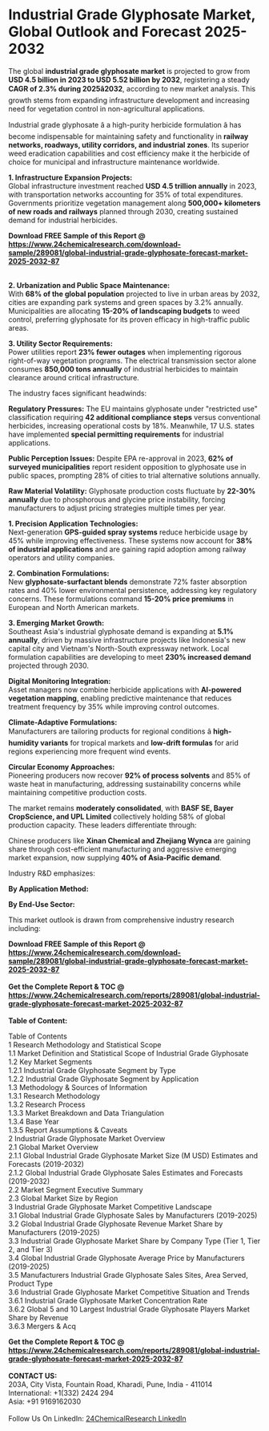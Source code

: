 <h1>Industrial Grade Glyphosate Market, Global Outlook and Forecast 2025-2032</h1><p>The global <strong>industrial grade glyphosate market</strong> is projected to grow from <strong>USD 4.5 billion in 2023 to USD 5.52 billion by 2032</strong>, registering a steady <strong>CAGR of 2.3% during 2025â2032</strong>, according to new market analysis. This growth stems from expanding infrastructure development and increasing need for vegetation control in non-agricultural applications.</p><p>Industrial grade glyphosate â a high-purity herbicide formulation â has become indispensable for maintaining safety and functionality in <strong>railway networks, roadways, utility corridors, and industrial zones</strong>. Its superior weed eradication capabilities and cost efficiency make it the herbicide of choice for municipal and infrastructure maintenance worldwide.</p><p><strong>1. Infrastructure Expansion Projects:</strong><br>
Global infrastructure investment reached <strong>USD 4.5 trillion annually</strong> in 2023, with transportation networks accounting for 35% of total expenditures. Governments prioritize vegetation management along <strong>500,000+ kilometers of new roads and railways</strong> planned through 2030, creating sustained demand for industrial herbicides.</p><div><b>Download FREE Sample of this Report @ 
            <a href="https://www.24chemicalresearch.com/download-sample/289081/global-industrial-grade-glyphosate-forecast-market-2025-2032-87">
            https://www.24chemicalresearch.com/download-sample/289081/global-industrial-grade-glyphosate-forecast-market-2025-2032-87</a></b></div><br><p><strong>2. Urbanization and Public Space Maintenance:</strong><br>
With <strong>68% of the global population</strong> projected to live in urban areas by 2032, cities are expanding park systems and green spaces by 3.2% annually. Municipalities are allocating <strong>15-20% of landscaping budgets</strong> to weed control, preferring glyphosate for its proven efficacy in high-traffic public areas.</p><p><strong>3. Utility Sector Requirements:</strong><br>
Power utilities report <strong>23% fewer outages</strong> when implementing rigorous right-of-way vegetation programs. The electrical transmission sector alone consumes <strong>850,000 tons annually</strong> of industrial herbicides to maintain clearance around critical infrastructure.</p><p>The industry faces significant headwinds:</p><p><strong>Regulatory Pressures:</strong> The EU maintains glyphosate under "restricted use" classification requiring <strong>42 additional compliance steps</strong> versus conventional herbicides, increasing operational costs by 18%. Meanwhile, 17 U.S. states have implemented <strong>special permitting requirements</strong> for industrial applications.</p><p><strong>Public Perception Issues:</strong> Despite EPA re-approval in 2023, <strong>62% of surveyed municipalities</strong> report resident opposition to glyphosate use in public spaces, prompting 28% of cities to trial alternative solutions annually.</p><p><strong>Raw Material Volatility:</strong> Glyphosate production costs fluctuate by <strong>22-30% annually</strong> due to phosphorous and glycine price instability, forcing manufacturers to adjust pricing strategies multiple times per year.</p><p><strong>1. Precision Application Technologies:</strong><br>
Next-generation <strong>GPS-guided spray systems</strong> reduce herbicide usage by 45% while improving effectiveness. These systems now account for <strong>38% of industrial applications</strong> and are gaining rapid adoption among railway operators and utility companies.</p><p><strong>2. Combination Formulations:</strong><br>
New <strong>glyphosate-surfactant blends</strong> demonstrate 72% faster absorption rates and 40% lower environmental persistence, addressing key regulatory concerns. These formulations command <strong>15-20% price premiums</strong> in European and North American markets.</p><p><strong>3. Emerging Market Growth:</strong><br>
Southeast Asia's industrial glyphosate demand is expanding at <strong>5.1% annually</strong>, driven by massive infrastructure projects like Indonesia's new capital city and Vietnam's North-South expressway network. Local formulation capabilities are developing to meet <strong>230% increased demand</strong> projected through 2030.</p><p><strong>Digital Monitoring Integration:</strong><br>
	Asset managers now combine herbicide applications with <strong>AI-powered vegetation mapping</strong>, enabling predictive maintenance that reduces treatment frequency by 35% while improving control outcomes.</p><p><strong>Climate-Adaptive Formulations:</strong><br>
	Manufacturers are tailoring products for regional conditions â <strong>high-humidity variants</strong> for tropical markets and <strong>low-drift formulas</strong> for arid regions experiencing more frequent wind events.</p><p><strong>Circular Economy Approaches:</strong><br>
	Pioneering producers now recover <strong>92% of process solvents</strong> and 85% of waste heat in manufacturing, addressing sustainability concerns while maintaining competitive production costs.</p><p>The market remains <strong>moderately consolidated</strong>, with <strong>BASF SE, Bayer CropScience, and UPL Limited</strong> collectively holding 58% of global production capacity. These leaders differentiate through:</p><p>Chinese producers like <strong>Xinan Chemical and Zhejiang Wynca</strong> are gaining share through cost-efficient manufacturing and aggressive emerging market expansion, now supplying <strong>40% of Asia-Pacific demand</strong>.</p><p>Industry R&amp;D emphasizes:</p><p><strong>By Application Method:</strong></p><p><strong>By End-Use Sector:</strong></p><p>This market outlook is drawn from comprehensive industry research including:</p><div><b>Download FREE Sample of this Report @ 
            <a href="https://www.24chemicalresearch.com/download-sample/289081/global-industrial-grade-glyphosate-forecast-market-2025-2032-87">
            https://www.24chemicalresearch.com/download-sample/289081/global-industrial-grade-glyphosate-forecast-market-2025-2032-87</a></b></div><br><div><b>Get the Complete Report & TOC @ 
            <a href="https://www.24chemicalresearch.com/reports/289081/global-industrial-grade-glyphosate-forecast-market-2025-2032-87">
            https://www.24chemicalresearch.com/reports/289081/global-industrial-grade-glyphosate-forecast-market-2025-2032-87</a></b></div><br>
            <b>Table of Content:</b><p>Table of Contents<br />
1 Research Methodology and Statistical Scope<br />
1.1 Market Definition and Statistical Scope of Industrial Grade Glyphosate<br />
1.2 Key Market Segments<br />
1.2.1 Industrial Grade Glyphosate Segment by Type<br />
1.2.2 Industrial Grade Glyphosate Segment by Application<br />
1.3 Methodology & Sources of Information<br />
1.3.1 Research Methodology<br />
1.3.2 Research Process<br />
1.3.3 Market Breakdown and Data Triangulation<br />
1.3.4 Base Year<br />
1.3.5 Report Assumptions & Caveats<br />
2 Industrial Grade Glyphosate Market Overview<br />
2.1 Global Market Overview<br />
2.1.1 Global Industrial Grade Glyphosate Market Size (M USD) Estimates and Forecasts (2019-2032)<br />
2.1.2 Global Industrial Grade Glyphosate Sales Estimates and Forecasts (2019-2032)<br />
2.2 Market Segment Executive Summary<br />
2.3 Global Market Size by Region<br />
3 Industrial Grade Glyphosate Market Competitive Landscape<br />
3.1 Global Industrial Grade Glyphosate Sales by Manufacturers (2019-2025)<br />
3.2 Global Industrial Grade Glyphosate Revenue Market Share by Manufacturers (2019-2025)<br />
3.3 Industrial Grade Glyphosate Market Share by Company Type (Tier 1, Tier 2, and Tier 3)<br />
3.4 Global Industrial Grade Glyphosate Average Price by Manufacturers (2019-2025)<br />
3.5 Manufacturers Industrial Grade Glyphosate Sales Sites, Area Served, Product Type<br />
3.6 Industrial Grade Glyphosate Market Competitive Situation and Trends<br />
3.6.1 Industrial Grade Glyphosate Market Concentration Rate<br />
3.6.2 Global 5 and 10 Largest Industrial Grade Glyphosate Players Market Share by Revenue<br />
3.6.3 Mergers & Acq</p><div><b>Get the Complete Report & TOC @ 
            <a href="https://www.24chemicalresearch.com/reports/289081/global-industrial-grade-glyphosate-forecast-market-2025-2032-87">
            https://www.24chemicalresearch.com/reports/289081/global-industrial-grade-glyphosate-forecast-market-2025-2032-87</a></b></div><br><b>CONTACT US:</b><br>
            203A, City Vista, Fountain Road, Kharadi, Pune, India - 411014<br>
            International: +1(332) 2424 294<br>
            Asia: +91 9169162030 <br><br>
            Follow Us On LinkedIn: <a href="https://www.linkedin.com/company/24chemicalresearch/">24ChemicalResearch LinkedIn</a>